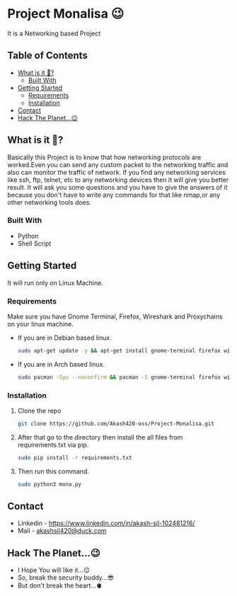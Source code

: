 # Project Monalisa 😉
It is a Networking based Project

## Table of Contents
* [What is it 🤔?](#about-the-project)
  * [Built With](#built-with)
* [Getting Started](#getting-started)
   * [Requirements](#requirements)
   * [Installation](#installation-guide)
* [Contact](#contact)
* [Hack The Planet...😉](#wishes) 

## What is it 🤔?
Basically this Project is to know that how networking protocols are worked.Even you can send any custom packet to the networking traffic and also can monitor the traffic of network.
If you find any networking services like ssh, ftp, telnet, etc to any networking devices then it will give you better result.
It will ask you some questions and you have to give the answers of it because you don't have to write any commands for that like nmap,or any other networking tools does.


### Built With
* Python
* Shell Script

## Getting Started
It will run only on Linux Machine.

### Requirements
Make sure you have Gnome Terminal, Firefox, Wireshark and Proxychains  on your linux machine.
* If you are in Debian based linux.
  ```sh
  sudo apt-get update -y && apt-get install gnome-terminal firefox wireshark -y
  ```
* If you are in Arch based linux.
  ```sh
  sudo pacman -Syu --noconfirm && pacman -S gnome-terminal firefox wireshark --noconfirm
  ```
### Installation
1. Clone the repo
   ```sh
   git clone https://github.com/Akash420-oss/Project-Monalisa.git
   ```
2. After that go to the directory then install the all files from requirements.txt via pip.
   ```sh
   sudo pip install -r requirements.txt
   ```
3. Then run this command.
   ```sh
   sudo python3 mona.py
   ```
 
## Contact
* Linkedin - https://www.linkedin.com/in/akash-sil-102481216/ 
* Mail - akashsil420@duck.com
## Hack The Planet...😉
* I Hope You will like it...😉 
* So, break the security buddy...😎
* But don't break the heart...🫀
